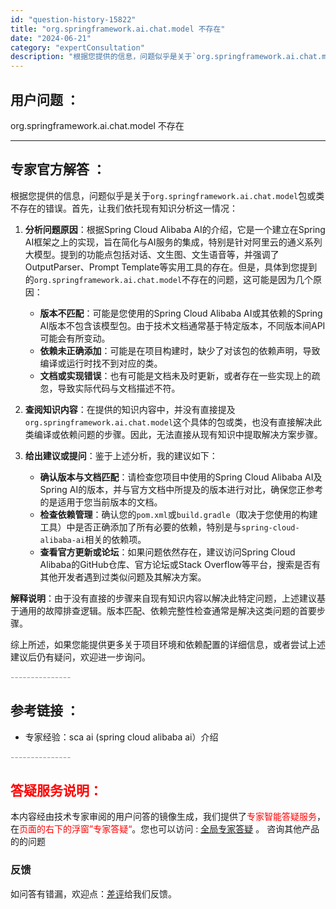 ```yaml
---
id: "question-history-15822"
title: "org.springframework.ai.chat.model 不存在"
date: "2024-06-21"
category: "expertConsultation"
description: "根据您提供的信息，问题似乎是关于`org.springframework.ai.chat.model`包或类不存在的错误。首先，让我们依托现有知识分析这一情况：1. **分析问题原因**：根据Spring Cloud Alibaba AI的介绍，它是一个建立在Spring AI框架之上的实现，旨在简"
---
```


## 用户问题 ： 
 org.springframework.ai.chat.model 不存在  

---------------
## 专家官方解答 ：

根据您提供的信息，问题似乎是关于`org.springframework.ai.chat.model`包或类不存在的错误。首先，让我们依托现有知识分析这一情况：

1. **分析问题原因**：根据Spring Cloud Alibaba AI的介绍，它是一个建立在Spring AI框架之上的实现，旨在简化与AI服务的集成，特别是针对阿里云的通义系列大模型。提到的功能点包括对话、文生图、文生语音等，并强调了OutputParser、Prompt Template等实用工具的存在。但是，具体到您提到的`org.springframework.ai.chat.model`不存在的问题，这可能是因为几个原因：
   - **版本不匹配**：可能是您使用的Spring Cloud Alibaba AI或其依赖的Spring AI版本不包含该模型包。由于技术文档通常基于特定版本，不同版本间API可能会有所变动。
   - **依赖未正确添加**：可能是在项目构建时，缺少了对该包的依赖声明，导致编译或运行时找不到对应的类。
   - **文档或实现错误**：也有可能是文档未及时更新，或者存在一些实现上的疏忽，导致实际代码与文档描述不符。

2. **查阅知识内容**：在提供的知识内容中，并没有直接提及`org.springframework.ai.chat.model`这个具体的包或类，也没有直接解决此类编译或依赖问题的步骤。因此，无法直接从现有知识中提取解决方案步骤。

3. **给出建议或提问**：鉴于上述分析，我的建议如下：
   - **确认版本与文档匹配**：请检查您项目中使用的Spring Cloud Alibaba AI及Spring AI的版本，并与官方文档中所提及的版本进行对比，确保您正参考的是适用于您当前版本的文档。
   - **检查依赖管理**：确认您的`pom.xml`或`build.gradle`（取决于您使用的构建工具）中是否正确添加了所有必要的依赖，特别是与`spring-cloud-alibaba-ai`相关的依赖项。
   - **查看官方更新或论坛**：如果问题依然存在，建议访问Spring Cloud Alibaba的GitHub仓库、官方论坛或Stack Overflow等平台，搜索是否有其他开发者遇到过类似问题及其解决方案。

**解释说明**：由于没有直接的步骤来自现有知识内容以解决此特定问题，上述建议基于通用的故障排查逻辑。版本匹配、依赖完整性检查通常是解决这类问题的首要步骤。

综上所述，如果您能提供更多关于项目环境和依赖配置的详细信息，或者尝试上述建议后仍有疑问，欢迎进一步询问。


<font color="#949494">---------------</font> 


## 参考链接 ：

* 专家经验：sca ai (spring cloud alibaba ai）介绍 


 <font color="#949494">---------------</font> 
 


## <font color="#FF0000">答疑服务说明：</font> 

本内容经由技术专家审阅的用户问答的镜像生成，我们提供了<font color="#FF0000">专家智能答疑服务</font>，在<font color="#FF0000">页面的右下的浮窗”专家答疑“</font>。您也可以访问 : [全局专家答疑](https://answer.opensource.alibaba.com/docs/intro) 。 咨询其他产品的的问题

### 反馈
如问答有错漏，欢迎点：[差评](https://ai.nacos.io/user/feedbackByEnhancerGradePOJOID?enhancerGradePOJOId=15841)给我们反馈。
